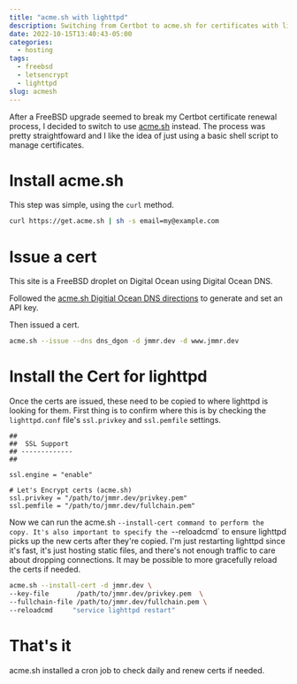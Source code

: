 ```yaml
---
title: "acme.sh with lighttpd"
description: Switching from Certbot to acme.sh for certificates with lighttp on FreeBSD and DigitalOcean
date: 2022-10-15T13:40:43-05:00
categories:
  - hosting
tags:
  - freebsd
  - letsencrypt
  - lighttpd
slug: acmesh
---
```


After a FreeBSD upgrade seemed to break my Certbot certificate renewal process, I decided to switch to use [acme.sh](https://acme.sh/) instead. The process was pretty straightfoward and I like the idea of just using a basic shell script to manage certificates.

# Install acme.sh

This step was simple, using the `curl` method.

```sh
curl https://get.acme.sh | sh -s email=my@example.com
```

# Issue a cert

This site is a FreeBSD droplet on Digital Ocean using Digital Ocean DNS.

Followed the [acme.sh Digitial Ocean DNS directions](https://github.com/acmesh-official/acme.sh/wiki/dnsapi#20-use-digitalocean-api-native) to generate and set an API key.

Then issued a cert.

```sh
acme.sh --issue --dns dns_dgon -d jmmr.dev -d www.jmmr.dev
```

# Install the Cert for lighttpd

Once the certs are issued, these need to be copied to where lighttpd is looking for them. First thing is to confirm where this is by checking the `lighttpd.conf` file's `ssl.privkey` and `ssl.pemfile` settings.

```
##
##  SSL Support
## -------------
##

ssl.engine = "enable"

# Let's Encrypt certs (acme.sh)
ssl.privkey = "/path/to/jmmr.dev/privkey.pem"
ssl.pemfile = "/path/to/jmmr.dev/fullchain.pem"
```

Now we can run the acme.sh `--install-cert command to perform the copy. It's also important to specify the `--reloadcmd` to ensure lighttpd picks up the new certs after they're copied. I'm just restarting lighttpd since it's fast, it's just hosting static files, and there's not enough traffic to care about dropping connections. It may be possible to more gracefully reload the certs if needed.

```sh
acme.sh --install-cert -d jmmr.dev \
--key-file       /path/to/jmmr.dev/privkey.pem  \
--fullchain-file /path/to/jmmr.dev/fullchain.pem \
--reloadcmd     "service lighttpd restart"
```

# That's it

acme.sh installed a cron job to check daily and renew certs if needed.
